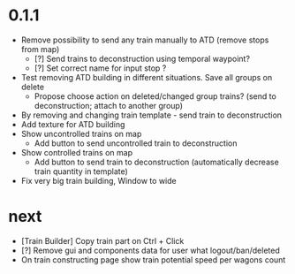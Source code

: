 # 0.1.1

 - Remove possibility to send any train manually to ATD (remove stops from map)
   - [?] Send trains to deconstruction using temporal waypoint? 
   - [?] Set correct name for input stop ?
 - Test removing ATD building in different situations. Save all groups on delete
   - Propose choose action on deleted/changed group trains? (send to deconstruction; attach to another group)
 - By removing and changing train template - send train to deconstruction
 - Add texture for ATD building
 - Show uncontrolled trains on map
   - Add button to send uncontrolled train to deconstruction
 - Show controlled trains on map
   - Add button to send train to deconstruction (automatically decrease train quantity in template)
- Fix very big train building, Window to wide
# next

- [Train Builder] Copy train part on Ctrl + Click
- [?] Remove gui and components data for user what logout/ban/deleted
- On train constructing page show train potential speed per wagons count